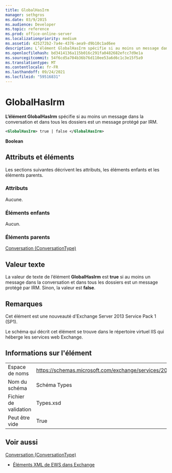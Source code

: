 ```yaml
---
title: GlobalHasIrm
manager: sethgros
ms.date: 03/9/2015
ms.audience: Developer
ms.topic: reference
ms.prod: office-online-server
ms.localizationpriority: medium
ms.assetid: 425272b2-7a4e-4376-aea9-d9b10c1ad6ee
description: L’élément GlobalHasIrm spécifie si au moins un message dans la conversation et dans tous les dossiers est un message protégé par IRM.
ms.openlocfilehash: bd3414136a115b016c291fa0482682efcc7d9e1a
ms.sourcegitcommit: 54f6cd5a704b36b76d110ee53a6d6c1c3e15f5a9
ms.translationtype: MT
ms.contentlocale: fr-FR
ms.lasthandoff: 09/24/2021
ms.locfileid: "59516831"
---
```

# <a name="globalhasirm"></a>GlobalHasIrm

**L’élément GlobalHasIrm** spécifie si au moins un message dans la conversation et dans tous les dossiers est un message protégé par IRM. 
  
```XML
<GlobalHasIrm> true | false </GlobalHasIrm>
```

 **Boolean**
## <a name="attributes-and-elements"></a>Attributs et éléments

Les sections suivantes décrivent les attributs, les éléments enfants et les éléments parents.
  
### <a name="attributes"></a>Attributs

Aucune.
  
### <a name="child-elements"></a>Éléments enfants

Aucun.
  
### <a name="parent-elements"></a>Éléments parents

[Conversation (ConversationType)](conversation-conversationtype.md)
  
## <a name="text-value"></a>Valeur texte

La valeur de texte de l’élément **GlobalHasIrm** est **true** si au moins un message dans la conversation et dans tous les dossiers est un message protégé par IRM. Sinon, la valeur est **false**.
  
## <a name="remarks"></a>Remarques

Cet élément est une nouveauté d'Exchange Server 2013 Service Pack 1 (SP1).
  
Le schéma qui décrit cet élément se trouve dans le répertoire virtuel IIS qui héberge les services web Exchange.
  
## <a name="element-information"></a>Informations sur l'élément

|||
|:-----|:-----|
|Espace de noms  <br/> |https://schemas.microsoft.com/exchange/services/2006/types  <br/> |
|Nom du schéma  <br/> |Schéma Types  <br/> |
|Fichier de validation  <br/> |Types.xsd  <br/> |
|Peut être vide  <br/> |True  <br/> |
   
## <a name="see-also"></a>Voir aussi



[Conversation (ConversationType)](conversation-conversationtype.md)


- [Éléments XML de EWS dans Exchange](ews-xml-elements-in-exchange.md)

